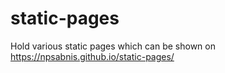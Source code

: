 # static-pages
Hold various static pages which can be shown on https://npsabnis.github.io/static-pages/
